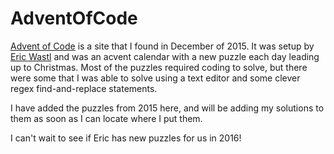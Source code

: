# AdventOfCode
[Advent of Code](www.adventofcode.com) is a site that I found in December of 2015.  It was setup by [Eric Wastl](http://was.tl/) and was an acvent calendar with a new puzzle each day leading up to Christmas.  Most of the puzzles required coding to solve, but there were some that I was able to solve using a text editor and some clever regex find-and-replace statements.  

I have added the puzzles from 2015 here, and will be adding my solutions to them as soon as I can locate where I put them.

I can't wait to see if Eric has new puzzles for us in 2016!
